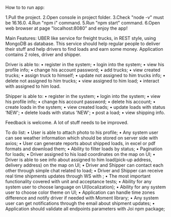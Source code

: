 How to to run app:

1.Pull the project.
2.Open console in project folder.
3.Check "node -v" must be 16.16.0.
4.Run "npm i" command.
5.Run "npm start" command.
6.Open web browser at page "localhost:8080" and enjoy the app!

Main Features:
UBER like service for freight trucks, in REST style, using MongoDB as database. This service should help regular people to deliver their stuff and help drivers to find loads and earn some money. Application contains 2 roles, driver and shipper.

Driver is able to:
•	register in the system;
•	login into the system;
•	view his profile info;
•	change his account password;
•	add trucks;
•	view created trucks;
•	assign truck to himself;
•	update not assigned to him trucks info;
•	delete not assigned to him trucks;
•	view assigned to him load;
•	interact with assigned to him load.

Shipper is able to:
•	register in the system;
•	login into the system;
•	view his profile info;
•	change his account password;
•	delete his account;
•	create loads in the system;
•	view created loads;
•	update loads with status ‘NEW';
•	delete loads with status 'NEW';
•	post a load;
•	view shipping info.

Feedback is welcome. A lot of stuff needs to be improved.

To do list:
•	User is able to attach photo to his profile; 
•	Any system user can see weather information which should be stored on server side with axios; 
•	User can generate reports about shipped loads, in excel or pdf formats and download them; 
•	Ability to filter loads by status; 
•	Pagination for loads; 
•	Driver assigned to his load coordinates on the map on UI; 
• Driver is able to see info about assigned to him load(pick-up address, delivery address) on the map on UI; 
•	Driver and Shipper can contact each other through simple chat related to load; 
•	Driver and Shipper can receive real time shipments updates through WS with ; 
•	The most important functionality covered with unit and acceptance tests; 
•	Ability for any system user to choose language on UI(localization); 
•	Ability for any system user to choose color theme on UI; 
•	Application can handle time zones difference and notify driver if needed with Moment library; 
•	Any system user can get notifications through the email about shipment updates; 
•	Application should validate all endpoints parameters with Joi npm package;